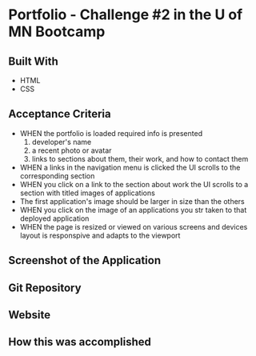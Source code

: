 # Portfolio - Challenge #2 in the U of MN Bootcamp

## Built With
* HTML
* CSS

## Acceptance Criteria
* WHEN the portfolio is loaded required info is presented
  1. developer's name
  2. a recent photo or avatar
  3. links to sections about them, their work, and how to contact them
* WHEN a links in the navigation menu is clicked the UI scrolls to the corresponding section
* WHEN you click on a link to the section about work the UI scrolls to a section with titled images of applications
* The first application's image should be larger in size than the others
* WHEN you click on the image of an applications you str taken to that deployed application
* WHEN the page is resized or viewed on various screens and devices layout is responspive and adapts to the viewport

## Screenshot of the Application


## Git Repository


## Website



## How this was accomplished
